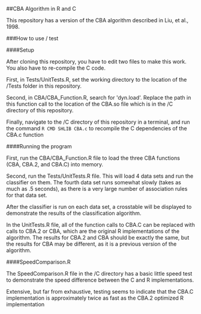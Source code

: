 ##CBA Algorithm in R and C

This repository has a version of the CBA algorithm described in Liu, et al., 1998.

###How to use / test

####Setup

After cloning this repository, you have to edit two files to make this work. You also have to re-compile the C code.

First, in Tests/UnitTests.R, set the working directory to the location of the /Tests folder in this repository.

Second, in CBA/CBA_Function.R, search for 'dyn.load'. Replace the path in this function call to the location of the CBA.so file which is in the /C directory of this repository.

Finally, navigate to the /C directory of this repository in a terminal, and run the command `R CMD SHLIB CBA.c` to recompile the C dependencies of the CBA.c function

####Running the program

First, run the CBA/CBA_Function.R file to load the three CBA functions (CBA, CBA.2, and CBA.C) into memory.

Second, run the Tests/UnitTests.R file. This will load 4 data sets and run the classifier on them. The fourth data set runs somewhat slowly (takes as much as .5 seconds), as there is a very large number of association rules for that data set.

After the classifier is run on each data set, a crosstable will be displayed to demonstrate the results of the classification algorithm.

In the UnitTests.R file, all of the function calls to CBA.C can be replaced with calls to CBA.2 or CBA, which are the original R implementations of the algorithm. The results for CBA.2 and CBA should be exactly the same, but the results for CBA may be different, as it is a previous version of the algorithm.

####SpeedComparison.R

The SpeedComparison.R file in the /C directory has a basic little speed test to demonstrate the speed difference between the C and R implementations. 

Extensive, but far from exhaustive, testing seems to indicate that the CBA.C implementation is approximately twice as fast as the CBA.2 optimized R implementation

